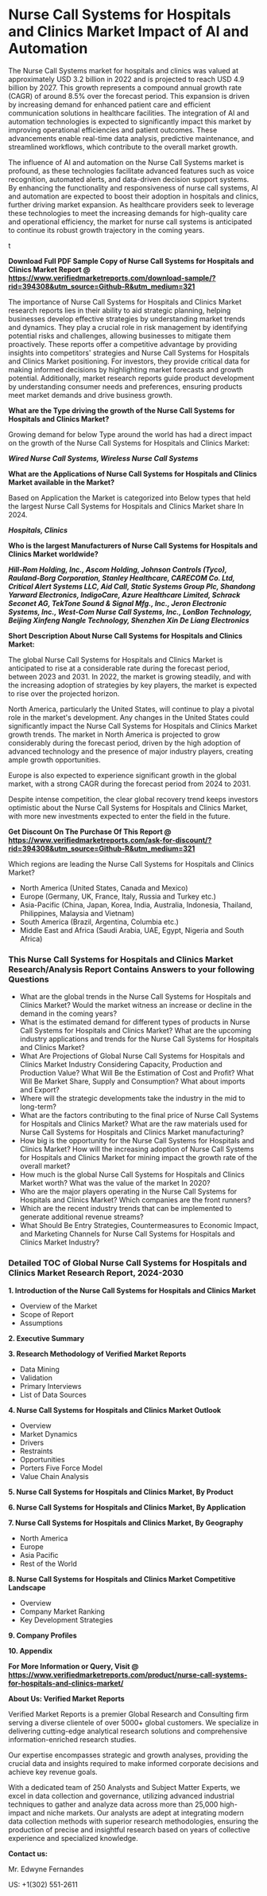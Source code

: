 <meta name="title" content="Global Nurse Call Systems for Hospitals and Clinics Market Impact of AI and Automation"><meta name="description" content="The Nurse Call Systems market for hospitals and clinics was valued at approximately USD 3.2 billion in 2022 and is projected to reach USD 4.9 billion by 2027. This gro"><meta name="title" content="Nurse Call Systems for Hospitals and Clinics Market Size, Share, Scope, Trends, Growth, Opportunities, Analysis, Forecast"><h1>Nurse Call Systems for Hospitals and Clinics Market Impact of AI and Automation</h1><p>The Nurse Call Systems market for hospitals and clinics was valued at approximately USD 3.2 billion in 2022 and is projected to reach USD 4.9 billion by 2027. This growth represents a compound annual growth rate (CAGR) of around 8.5% over the forecast period. This expansion is driven by increasing demand for enhanced patient care and efficient communication solutions in healthcare facilities. The integration of AI and automation technologies is expected to significantly impact this market by improving operational efficiencies and patient outcomes. These advancements enable real-time data analysis, predictive maintenance, and streamlined workflows, which contribute to the overall market growth.</p><p>The influence of AI and automation on the Nurse Call Systems market is profound, as these technologies facilitate advanced features such as voice recognition, automated alerts, and data-driven decision support systems. By enhancing the functionality and responsiveness of nurse call systems, AI and automation are expected to boost their adoption in hospitals and clinics, further driving market expansion. As healthcare providers seek to leverage these technologies to meet the increasing demands for high-quality care and operational efficiency, the market for nurse call systems is anticipated to continue its robust growth trajectory in the coming years.</p>t</p><p id="" class=""><strong>Download Full PDF Sample Copy of Nurse Call Systems for Hospitals and Clinics Market Report @ <a href="https://www.verifiedmarketreports.com/download-sample/?rid=394308&utm_source=Github-R&utm_medium=321" target="_blank">https://www.verifiedmarketreports.com/download-sample/?rid=394308&utm_source=Github-R&utm_medium=321</a></strong></p><p>The importance of&nbsp;Nurse Call Systems for Hospitals and Clinics Market research reports lies in their ability to aid strategic planning, helping businesses develop effective strategies by understanding market trends and dynamics. They play a crucial role in risk management by identifying potential risks and challenges, allowing businesses to mitigate them proactively. These reports offer a competitive advantage by providing insights into competitors' strategies and Nurse Call Systems for Hospitals and Clinics Market positioning. For investors, they provide critical data for making informed decisions by highlighting market forecasts and growth potential. Additionally, market research reports guide product development by understanding consumer needs and preferences, ensuring products meet market demands and drive business growth.</p><p><strong>What are the&nbsp;Type driving the growth of the Nurse Call Systems for Hospitals and Clinics Market?</strong></p><p id="" class="">Growing demand for below Type around the world has had a direct impact on the growth of the Nurse Call Systems for Hospitals and Clinics Market:</p><em><strong>Wired Nurse Call Systems, Wireless Nurse Call Systems</strong></em></p><strong>What are the&nbsp;Applications&nbsp;of Nurse Call Systems for Hospitals and Clinics Market available in the Market?</strong></p><p id="" class="">Based on Application the Market is categorized into Below types that held the largest Nurse Call Systems for Hospitals and Clinics Market share In 2024.</p><em><strong>Hospitals, Clinics</strong></em></p><strong>Who is the largest Manufacturers of Nurse Call Systems for Hospitals and Clinics Market worldwide?</strong></p><p><em><strong>Hill-Rom Holding, Inc., Ascom Holding, Johnson Controls (Tyco), Rauland-Borg Corporation, Stanley Healthcare, CARECOM Co. Ltd, Critical Alert Systems LLC, Aid Call, Static Systems Group Plc, Shandong Yarward Electronics, IndigoCare, Azure Healthcare Limited, Schrack Seconet AG, TekTone Sound & Signal Mfg., Inc., Jeron Electronic Systems, Inc., West-Com Nurse Call Systems, Inc., LonBon Technology, Beijing Xinfeng Nangle Technology, Shenzhen Xin De Liang Electronics</strong></em></p><p id="" class=""><strong>Short Description About Nurse Call Systems for Hospitals and Clinics Market:</strong></p><p>The global Nurse Call Systems for Hospitals and Clinics Market is anticipated to rise at a considerable rate during the forecast period, between 2023 and 2031. In 2022, the market is growing steadily, and with the increasing adoption of strategies by key players, the market is expected to rise over the projected horizon.</p><p>North America, particularly the United States, will continue to play a pivotal role in the market's development. Any changes in the United States could significantly impact the Nurse Call Systems for Hospitals and Clinics Market growth trends. The market in North America is projected to grow considerably during the forecast period, driven by the high adoption of advanced technology and the presence of major industry players, creating ample growth opportunities.</p><p>Europe is also expected to experience significant growth in the global market, with a strong CAGR during the forecast period from 2024 to 2031.</p><p>Despite intense competition, the clear global recovery trend keeps investors optimistic about the Nurse Call Systems for Hospitals and Clinics Market, with more new investments expected to enter the field in the future.</p><p id="" class=""><strong>Get Discount On The Purchase Of This Report @ <a href="https://www.verifiedmarketreports.com/ask-for-discount/?rid=394308&utm_source=Github-R&utm_medium=321" target="_blank">https://www.verifiedmarketreports.com/ask-for-discount/?rid=394308&utm_source=Github-R&utm_medium=321</a></strong></p>Which regions are leading the Nurse Call Systems for Hospitals and Clinics Market?</p><ul><li>North America (United States, Canada and Mexico)</li><li>Europe (Germany, UK, France, Italy, Russia and Turkey etc.)</li><li>Asia-Pacific (China, Japan, Korea, India, Australia, Indonesia, Thailand, Philippines, Malaysia and Vietnam)</li><li>South America (Brazil, Argentina, Columbia etc.)</li><li>Middle East and Africa (Saudi Arabia, UAE, Egypt, Nigeria and South Africa)</li></ul><h3 id="" class="">This Nurse Call Systems for Hospitals and Clinics Market Research/Analysis Report Contains Answers to your following Questions</h3><ul><li>What are the global trends in the Nurse Call Systems for Hospitals and Clinics Market? Would the market witness an increase or decline in the demand in the coming years?</li><li>What is the estimated demand for different types of products in Nurse Call Systems for Hospitals and Clinics Market? What are the upcoming industry applications and trends for the Nurse Call Systems for Hospitals and Clinics Market?</li><li>What Are Projections of Global Nurse Call Systems for Hospitals and Clinics Market Industry Considering Capacity, Production and Production Value? What Will Be the Estimation of Cost and Profit? What Will Be Market Share, Supply and Consumption? What about imports and Export?</li><li>Where will the strategic developments take the industry in the mid to long-term?</li><li>What are the factors contributing to the final price of Nurse Call Systems for Hospitals and Clinics Market? What are the raw materials used for Nurse Call Systems for Hospitals and Clinics Market manufacturing?</li><li>How big is the opportunity for the Nurse Call Systems for Hospitals and Clinics Market? How will the increasing adoption of Nurse Call Systems for Hospitals and Clinics Market for mining impact the growth rate of the overall market?</li><li>How much is the global Nurse Call Systems for Hospitals and Clinics Market worth? What was the value of the market In 2020?</li><li>Who are the major players operating in the Nurse Call Systems for Hospitals and Clinics Market? Which companies are the front runners?</li><li>Which are the recent industry trends that can be implemented to generate additional revenue streams?</li><li>What Should Be Entry Strategies, Countermeasures to Economic Impact, and Marketing Channels for Nurse Call Systems for Hospitals and Clinics Market Industry?</li></ul><h3 id="" class="">Detailed TOC of Global Nurse Call Systems for Hospitals and Clinics Market Research Report, 2024-2030</h3><p id="" class=""><strong>1. Introduction of the Nurse Call Systems for Hospitals and Clinics Market</strong></p><ul><li>Overview of the Market</li><li>Scope of Report</li><li>Assumptions</li></ul><p id="" class=""><strong>2. Executive Summary</strong></p><p id="" class=""><strong>3. Research Methodology of Verified Market Reports</strong></p><ul><li>Data Mining</li><li>Validation</li><li>Primary Interviews</li><li>List of Data Sources</li></ul><p id="" class=""><strong>4. Nurse Call Systems for Hospitals and Clinics Market Outlook</strong></p><ul><li>Overview</li><li>Market Dynamics</li><li>Drivers</li><li>Restraints</li><li>Opportunities</li><li>Porters Five Force Model</li><li>Value Chain Analysis</li></ul><p id="" class=""><strong>5. Nurse Call Systems for Hospitals and Clinics Market, By Product</strong></p><p id="" class=""><strong>6. Nurse Call Systems for Hospitals and Clinics Market, By Application</strong></p><p id="" class=""><strong>7. Nurse Call Systems for Hospitals and Clinics Market, By Geography</strong></p><ul><li>North America</li><li>Europe</li><li>Asia Pacific</li><li>Rest of the World</li></ul><p id="" class=""><strong>8. Nurse Call Systems for Hospitals and Clinics Market Competitive Landscape</strong></p><ul><li>Overview</li><li>Company Market Ranking</li><li>Key Development Strategies</li></ul><p id="" class=""><strong>9. Company Profiles</strong></p><p id="" class=""><strong>10. Appendix</strong></p><p id="" class=""><strong>For More Information or Query, Visit @ <a href="https://www.verifiedmarketreports.com/product/nurse-call-systems-for-hospitals-and-clinics-market/" target="_blank">https://www.verifiedmarketreports.com/product/nurse-call-systems-for-hospitals-and-clinics-market/</a></strong></p><p id="" class=""><strong>About Us: Verified Market Reports</strong></p><p id="" class="">Verified Market Reports is a premier Global Research and Consulting firm serving a diverse clientele of over 5000+ global customers. We specialize in delivering cutting-edge analytical research solutions and comprehensive information-enriched research studies.</p><p id="" class="">Our expertise encompasses strategic and growth analyses, providing the crucial data and insights required to make informed corporate decisions and achieve key revenue goals.</p><p id="" class="">With a dedicated team of 250 Analysts and Subject Matter Experts, we excel in data collection and governance, utilizing advanced industrial techniques to gather and analyze data across more than 25,000 high-impact and niche markets. Our analysts are adept at integrating modern data collection methods with superior research methodologies, ensuring the production of precise and insightful research based on years of collective experience and specialized knowledge.</p><p id="" class=""><strong>Contact us:</strong></p><p id="" class="">Mr. Edwyne Fernandes</p><p id="" class="">US: +1(302) 551-2611</p>